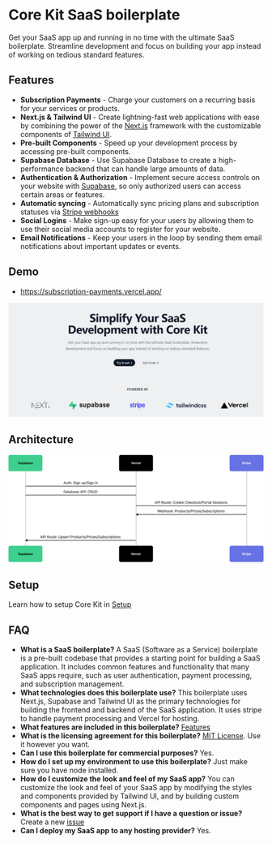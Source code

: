 # Core Kit SaaS boilerplate

Get your SaaS app up and running in no time with the ultimate SaaS boilerplate. Streamline development and focus on building your app instead of working on tedious standard features.

## Features

- **Subscription Payments** - Charge your customers on a recurring basis for your services or products.
- **Next.js & Tailwind UI** - Create lightning-fast web applications with ease by combining the power of the [Next.js](https://nextjs.org/) framework with the customizable components of [Tailwind UI](https://tailwindcss.com/).
- **Pre-built Components** - Speed up your development process by accessing pre-built components.
- **Supabase Database** - Use Supabase Database to create a high-performance backend that can handle large amounts of data.
- **Authentication & Authorization** - Implement secure access controls on your website with [Supabase](https://supabase.com/docs/guides/auth/overview), so only authorized users can access certain areas or features.
- **Automatic syncing** - Automatically sync pricing plans and subscription statuses via [Stripe webhooks](https://stripe.com/docs/webhooks)
- **Social Logins** - Make sign-up easy for your users by allowing them to use their social media accounts to register for your website.
- **Email Notifications** - Keep your users in the loop by sending them email notifications about important updates or events.

## Demo

- https://subscription-payments.vercel.app/

[![Screenshot of demo](./public/demo.png)](https://subscription-payments.vercel.app/)

## Architecture

![Architecture diagram](./public/arch.png)

## Setup

Learn how to setup Core Kit in [Setup](Setup.md)

## FAQ

- **What is a SaaS boilerplate?**
  A SaaS (Software as a Service) boilerplate is a pre-built codebase that provides a starting point for building a SaaS application. It includes common features and functionality that many SaaS apps require, such as user authentication, payment processing, and subscription management.
- **What technologies does this boilerplate use?**
  This boilerplate uses Next.js, Supabase and Tailwind UI as the primary technologies for building the frontend and backend of the SaaS application. It uses stripe to handle payment processing and Vercel for hosting.
- **What features are included in this boilerplate?**
  [Features](https://github.com/spazick/core-kit#features)
- **What is the licensing agreement for this boilerplate?**
  [MIT License](https://github.com/spazick/core-kit/blob/main/LICENSE). Use it however you want.
- **Can I use this boilerplate for commercial purposes?**
  Yes.
- **How do I set up my environment to use this boilerplate?**
  Just make sure you have node installed.
- **How do I customize the look and feel of my SaaS app?**
  You can customize the look and feel of your SaaS app by modifying the styles and components provided by Tailwind UI, and by building custom components and pages using Next.js.
- **What is the best way to get support if I have a question or issue?**
  Create a new [issue](https://github.com/spazick/core-kit/issues)
- **Can I deploy my SaaS app to any hosting provider?**
  Yes.